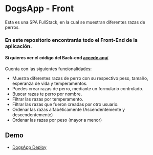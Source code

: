 # DogsApp - Front

Esta es una SPA FullStack, en la cual se muestran diferentes razas de perros.

### En este repositorio encontrarás todo el Front-End de la aplicación.
#### Si quieres ver el código del Back-end [accede aquí](https://github.com/AndresCRM33/DogsApp-back)


Cuenta con las siguientes funcionalidades:

- Muestra diferentes razas de perro con su respectivo peso, tamaño, esperanza de vida y temperamentos.
- Puedes crear razas de perro, mediante un formulario controlado.
- Buscar razas te perro por nombre.
- Filtrar las razas por temperamento.
- Filtrar las razas que fueron creadas por otro usuario.
- Ordenar las razas alfabéticamente (Ascendentemente y descendentemente)
- Ordenar las razas por peso (mayor a menor)


## Demo
- [DogsApp Deploy](https://pi-front-keqrlmejr-andrescrm33.vercel.app/Home)
